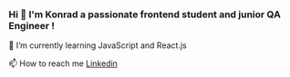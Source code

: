 ### Hi 👋 I'm Konrad a passionate frontend student and junior QA Engineer !



🌱 I’m currently learning JavaScript and React.js

📫 How to reach me <a href="https://www.linkedin.com/in/konrad-ku%C5%BAniak-96912323b/">Linkedin</a>

<!--
**Kuzniakers/Kuzniakers** is a ✨ _special_ ✨ repository because its `README.md` (this file) appears on your GitHub profile.

Here are some ideas to get you started:

- 🔭 I’m currently working on ...
- 🌱 I’m currently learning ...
- 👯 I’m looking to collaborate on ...
- 🤔 I’m looking for help with ...
- 💬 Ask me about ...
- 📫 How to reach me: ...
- 😄 Pronouns: ...
- ⚡ Fun fact: ...
-->
